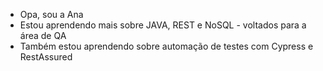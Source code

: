 - Opa, sou a Ana
- Estou aprendendo mais sobre JAVA, REST e NoSQL - voltados para a área de QA
- Também estou aprendendo sobre automação de testes com Cypress e RestAssured

<!---
akzarin/akzarin is a ✨ special ✨ repository because its `README.md` (this file) appears on your GitHub profile.
You can click the Preview link to take a look at your changes.
--->
